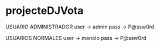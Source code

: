 # projecteDJVota
USUARIO ADMINISTRADOR
user -> admin
pass -> P@ssw0rd


USUARIOS NORMALES
user -> manolo
pass -> P@ssw0rd
